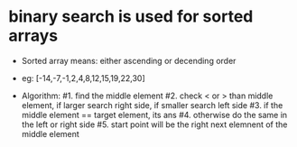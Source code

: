
# binary search is used for sorted arrays
*  Sorted array means: either ascending or decending order
*  eg: [-14,-7,-1,2,4,8,12,15,19,22,30]


* Algorithm:
#1. find the middle element
#2. check < or > than middle element, if larger search right side, if smaller search left side
#3. if the middle element == target element, its ans
#4. otherwise do the same in the left or right side
#5. start point will be the right next elemnent of the middle element

